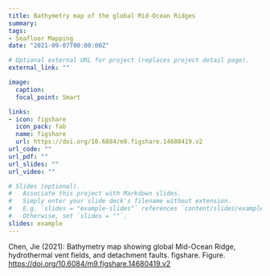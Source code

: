 ```yaml
---
title: Bathymetry map of the global Mid-Ocean Ridges
summary: 
tags:
- Seafloor Mapping
date: "2021-09-07T00:00:00Z"

# Optional external URL for project (replaces project detail page).
external_link: ""

image:
  caption: 
  focal_point: Smart

links:
- icon: figshare
  icon_pack: fab
  name: figshare
  url: https://doi.org/10.6084/m9.figshare.14680419.v2
url_code: ""
url_pdf: ""
url_slides: ""
url_video: ""

# Slides (optional).
#   Associate this project with Markdown slides.
#   Simply enter your slide deck's filename without extension.
#   E.g. `slides = "example-slides"` references `content/slides/example-slides.md`.
#   Otherwise, set `slides = ""`.
slides: example
---
```


Chen, Jie (2021): Bathymetry map showing global Mid-Ocean Ridge, hydrothermal vent fields, and detachment faults. figshare. Figure. https://doi.org/10.6084/m9.figshare.14680419.v2 
